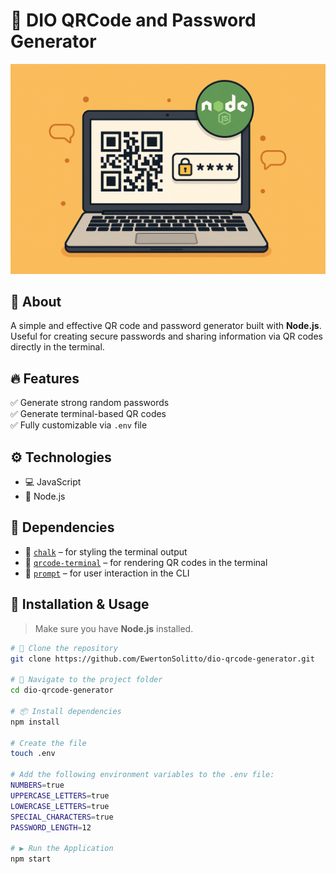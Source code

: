 # 🔐 DIO QRCode and Password Generator

<img src="https://github.com/EwertonSolitto/dio-qrcode-generator/blob/main/assets/preview.png" alt="App preview" />

## 📝 About

A simple and effective QR code and password generator built with **Node.js**.  
Useful for creating secure passwords and sharing information via QR codes directly in the terminal.

## 🔥 Features

✅ Generate strong random passwords  
✅ Generate terminal-based QR codes  
✅ Fully customizable via `.env` file

## ⚙️ Technologies

- 💻 JavaScript  
- 🧠 Node.js

## 🔗 Dependencies

- 🎨 [`chalk`](https://www.npmjs.com/package/chalk) – for styling the terminal output  
- 📱 [`qrcode-terminal`](https://www.npmjs.com/package/qrcode-terminal) – for rendering QR codes in the terminal  
- 💬 [`prompt`](https://www.npmjs.com/package/prompt) – for user interaction in the CLI

## 🚀 Installation & Usage

> Make sure you have **Node.js** installed.

```bash
# 📁 Clone the repository
git clone https://github.com/EwertonSolitto/dio-qrcode-generator.git

# 📂 Navigate to the project folder
cd dio-qrcode-generator

# 📦 Install dependencies
npm install

# Create the file
touch .env

# Add the following environment variables to the .env file:
NUMBERS=true
UPPERCASE_LETTERS=true
LOWERCASE_LETTERS=true
SPECIAL_CHARACTERS=true
PASSWORD_LENGTH=12

# ▶️ Run the Application
npm start

```
